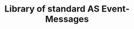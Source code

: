 ---
title: Library of standard AS Event-Messages

language_tabs:
  - json

toc_headers:
  - smu 
  
toc_footers:
  - <h3>Documentation Index</h3>
  - <a href='/as-api.html#'>Activity Stream API</a>
  - <a href='/provisioning.html#'>Provisioning API</a>
  - <a href='/analytics.html#'>Analytic Queries</a>
  - The AS Event-Type Catalog
  - <a href='/web-tracking.html#'>Web Tracking</a>

includes:
  - as/commerce/_purchase
  - as/web/_browse
  - as/pm/_ticket  
  - as/crm/_messaging
  - as/ticketing/_ticketing
  - as/dogfood/_dogfood
  - as/enrichment/_enrichment
  

---